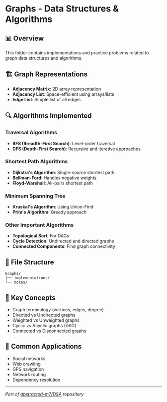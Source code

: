 # Graphs - Data Structures & Algorithms

## 📊 Overview
This folder contains implementations and practice problems related to graph data structures and algorithms.

## 🏗️ Graph Representations
- **Adjacency Matrix**: 2D array representation
- **Adjacency List**: Space-efficient using arrays/lists
- **Edge List**: Simple list of all edges

## 🔍 Algorithms Implemented

### Traversal Algorithms
- **BFS (Breadth-First Search)**: Level-order traversal
- **DFS (Depth-First Search)**: Recursive and iterative approaches

### Shortest Path Algorithms
- **Dijkstra's Algorithm**: Single-source shortest path
- **Bellman-Ford**: Handles negative weights
- **Floyd-Warshall**: All-pairs shortest path

### Minimum Spanning Tree
- **Kruskal's Algorithm**: Using Union-Find
- **Prim's Algorithm**: Greedy approach

### Other Important Algorithms
- **Topological Sort**: For DAGs
- **Cycle Detection**: Undirected and directed graphs
- **Connected Components**: Find graph connectivity

## 📁 File Structure
```
Graphs/
├── implementations/
└── notes/
```

## 🎯 Key Concepts
- Graph terminology (vertices, edges, degree)
- Directed vs Undirected graphs
- Weighted vs Unweighted graphs
- Cyclic vs Acyclic graphs (DAG)
- Connected vs Disconnected graphs

## 🔗 Common Applications
- Social networks
- Web crawling
- GPS navigation
- Network routing
- Dependency resolution

---
*Part of [abstracted-m7/DSA](https://github.com/abstracted-m7/DSA) repository*
